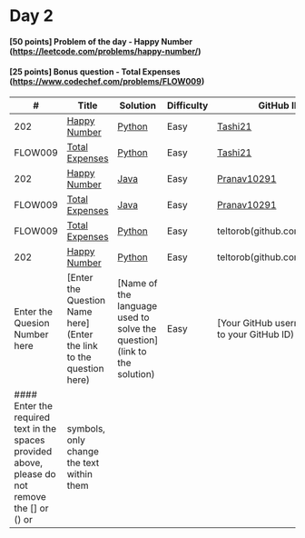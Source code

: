 # Day 2

#### [50 points] Problem of the day - Happy Number (https://leetcode.com/problems/happy-number/)
#### [25 points] Bonus question - Total Expenses (https://www.codechef.com/problems/FLOW009)

| # | Title | Solution | Difficulty | GitHub ID |
|---| ----- | -------- | ---------- | --------- |
| 202 | [Happy Number](https://leetcode.com/problems/happy-number/) | [Python](https://github.com/Tashi21/21-days-of-code/blob/main/Day%2002/HappyNumber_Tashi21.py) | Easy | [Tashi21](https://github.com/Tashi21) |
| FLOW009 | [Total Expenses](https://www.codechef.com/problems/FLOW009) | [Python](https://github.com/Tashi21/21-days-of-code/blob/main/Day%2002/TotalExpenses_Tashi21.py) | Easy | [Tashi21](https://github.com/Tashi21) |
| 202 | [Happy Number](https://leetcode.com/problems/happy-number/) | [Java](https://github.com/Pranav10291/21-days-of-code/blob/main/Day%2002/HappyNumber_Pranav10291.java) | Easy | [Pranav10291](https://github.com/Pranav10291) |
| FLOW009 | [Total Expenses](https://www.codechef.com/problems/FLOW009) | [Java](https://github.com/Pranav10291/21-days-of-code/blob/main/Day%2002/Expenses_Pranav10291.java) | Easy | [Pranav10291](https://github.com/Pranav10291) |
| FLOW009 | [Total Expenses](https://www.codechef.com/problems/FLOW009) | [Python](github.com/teltorob/21-days-of-code/blob/main/Day%2002/totalExpense_teltorob.py) | Easy | teltorob(github.com/teltorob)
| 202 | [Happy Number](https://leetcode.com/problems/happy-number/) | [Python](github.com/teltorob/21-days-of-code/blob/main/Day%2002/happyNumber_teltorob.py) | Easy | teltorob(github.com/teltorob)
| Enter the Quesion Number here | [Enter the Question Name here](Enter the link to the question here) | [Name of the language used to solve the question](link to the solution) | Easy | [Your GitHub username](link to your GitHub ID) |
#### Enter the required text in the spaces provided above, please do not remove the [] or () or | symbols, only change the text within them
